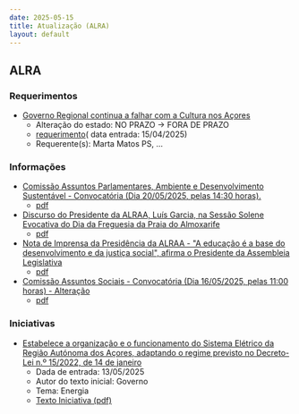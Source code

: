 ```yaml
---
date: 2025-05-15
title: Atualização (ALRA)
layout: default
---
```

## ALRA

### Requerimentos

* [Governo Regional continua a falhar com a Cultura nos Açores](http://base.alra.pt:82/4DACTION/w_pesquisa_registo/4/8798)
  * Alteração do estado: NO PRAZO → FORA DE PRAZO
  * [requerimento](http://base.alra.pt:82/Doc_Req/XIIIreque333.pdf)( data entrada: 15/04/2025)
  * Requerente(s): Marta Matos PS, ...

### Informações

* [Comissão Assuntos Parlamentares, Ambiente e Desenvolvimento Sustentável - Convocatória (Dia 20/05/2025, pelas 14:30 horas).](http://base.alra.pt:82/4DACTION/w_pesquisa_registo/8/21624)
  * [pdf](http://base.alra.pt:82/Doc_Noticias/NI21624.pdf)
* [Discurso do Presidente da ALRAA, Luís Garcia, na Sessão Solene Evocativa do Dia da Freguesia da Praia do Almoxarife](http://base.alra.pt:82/4DACTION/w_pesquisa_registo/8/21625)
  * [pdf](http://base.alra.pt:82/Doc_Noticias/NI21625.pdf)
* [Nota de Imprensa da Presidência da ALRAA - "A educação é a base do desenvolvimento e da justiça social", afirma o Presidente da Assembleia Legislativa](http://base.alra.pt:82/4DACTION/w_pesquisa_registo/8/21627)
  * [pdf](http://base.alra.pt:82/Doc_Noticias/NI21627.pdf)
* [Comissão Assuntos Sociais - Convocatória (Dia 16/05/2025, pelas 11:00 horas) - Alteração](http://base.alra.pt:82/4DACTION/w_pesquisa_registo/8/21623)
  * [pdf](http://base.alra.pt:82/Doc_Noticias/NI21623.pdf)

### Iniciativas

* [Estabelece a organização e o funcionamento do Sistema Elétrico da Região Autónoma dos Açores, adaptando o regime previsto no Decreto-Lei n.º 15/2022, de 14 de janeiro](http://base.alra.pt:82/4DACTION/w_pesquisa_registo/3/3705)
  * Dada de entrada: 13/05/2025
  * Autor do texto inicial: Governo
  * Tema: Energia
  * [Texto Iniciativa (pdf)](http://base.alra.pt:82/iniciativas/iniciativas/XIIIEPpDLR030.pdf)
